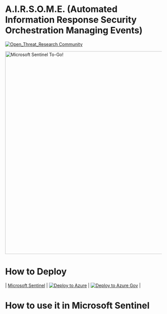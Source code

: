 
# A.I.R.S.O.M.E. (Automated Information Response Security Orchestration Managing Events)


[![Open_Threat_Research Community](https://img.shields.io/badge/Open_Threat_Research-Community-brightgreen.svg)](https://twitter.com/OTR_Community)

<img src="resources/images/logo.png" alt="Microsoft Sentinel To-Go!" width="650"/>


# How to Deploy

| [Microsoft Sentinel](https://github.com/OTRF/Microsoft-Sentinel2Go/tree/master/microsoft-sentinel) | [![Deploy to Azure](https://aka.ms/deploytoazurebutton)](https://portal.azure.com/#create/Microsoft.Template/uri/https%3A%2F%2Fraw.githubusercontent.com%2FOTRF%2FMicrosoft-Sentinel2Go%2Fmaster%2Fmicrosoft-sentinel%2Fazuredeploy.json) | [![Deploy to Azure Gov](https://aka.ms/deploytoazuregovbutton)](https://portal.azure.us/#create/Microsoft.Template/uri/https%3A%2F%2Fraw.githubusercontent.com%2FOTRF%2FMicrosoft-Sentinel2Go%2Fmaster%2Fmicrosoft-sentinel%2Fazuredeploy.json) |

# How to use it in Microsoft Sentinel 
